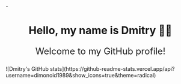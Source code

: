 -<div align="center">
  <h1>Hello, my name is Dmitry 🙋‍♂️</h1>
  <p style="font-size: 24px;">Welcome to my GitHub profile!</p>
</div>

<div align="left">![Dmitry's GitHub stats](https://github-readme-stats.vercel.app/api?username=dimonoid1989&show_icons=true&theme=radical)
